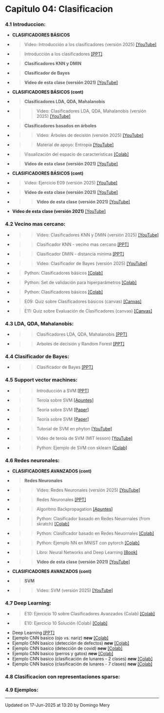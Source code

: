 
# Capitulo 04: Clasificacion
### 4.1 Introduccion:
* **CLASIFICADORES BÁSICOS** 
* > Video: Introducción a los clasificadores (versión 2025) [[YouTube]](https://youtu.be/z8NMm4FtDCs)
* > Introducción a los clasificadores [[PPT]](https://github.com/domingomery/patrones/blob/master/clases/Cap04_Clasificacion/presentations/PAT04_intro.pptx)
* > **Clasificadores KNN y DMIN** 
* > **Clasificador de Bayes** 
* > **Video de esta clase (versión 2021)** [[YouTube]](https://youtu.be/OYrI_O7n5mE)
* **CLASIFICADORES BÁSICOS (cont)** 
* > **Clasificadores LDA, QDA, Mahalanobis** 
* >> Video: Clasificadores LDA, QDA, Mahalanobis (versión 2025) [[YouTube]](https://youtu.be/al1DDy3FNU4)
* > **Clasificadores basados en árboles** 
* >> Video: Árboles de decisión (versión 2025) [[YouTube]](https://youtu.be/iZ8LWkguXMw)
* >> Material de apoyo: Entropía [[YouTube]](https://youtu.be/9r7FIXEAGvs)
* > Visualización del espacio de características [[Colab]](https://drive.google.com/file/d/1-iQyTfsxiFZXSw5Dlw0te9W6grJZde8u/view?usp=sharing)
* > **Video de esta clase (versión 2021)** [[YouTube]](https://youtu.be/6nW43kyZUhY)
* **CLASIFICADORES BÁSICOS (cont)** 
* > Video: Ejercicio E09 (versión 2025) [[YouTube]](https://youtu.be/bhvbD-l_do4)
* > **Video de esta clase (versión 2021)** [[YouTube]](https://youtu.be/gMUjrOFHYGQ)
* >> **Video de esta clase (versión 2021)** [[YouTube]](https://youtu.be/4iE5QzmR7V4)
* **Video de esta clase (versión 2021)** [[YouTube]](https://youtu.be/HheWr3LVta4)
### 4.2 Vecino mas cercano:
* >> Video: Clasificadores KNN y DMIN (versión 2025) [[YouTube]](https://youtu.be/m0sgPCB3zu4)
* >> Clasificador KNN - vecino mas cercano [[PPT]](https://github.com/domingomery/patrones/blob/master/clases/Cap04_Clasificacion/presentations/PAT04_KNN.pptx)
* >> Clasificador DMIN - distancia minima [[PPT]](https://github.com/domingomery/patrones/blob/master/clases/Cap04_Clasificacion/presentations/PAT04_dmin.pptx)
* >> Video: Clasificador de Bayes (versión 2025) [[YouTube]](https://youtu.be/9e3wtvQ_Jy8)
* > Python: Clasificadores básicos [[Colab]](https://drive.google.com/file/d/1ccTejI5h7rGcLzHhnQiRAmZ4g3US6Cya/view?usp=sharing)
* > Python: Set de validación para hiperparámetros [[Colab]](https://drive.google.com/file/d/1u_Xl7JYxhBxtYci8Kz8iyQf8X3F7CmLl/view?usp=sharing)
* > Python: Clasificadores básicos [[Colab]](https://drive.google.com/file/d/1ccTejI5h7rGcLzHhnQiRAmZ4g3US6Cya/view?usp=sharing)
* > E09: Quiz sobre Clasificadores básicos (canvas) [[Canvas]](https://cursos.canvas.uc.cl/courses/82169/assignments)
* > E11: Quiz sobre Evaluación de Clasificadores (canvas) [[Canvas]](https://cursos.canvas.uc.cl/courses/82169/assignments)
### 4.3 LDA, QDA, Mahalanobis:
* >> Clasificadores LDA, QDA, Mahalanobis [[PPT]](https://github.com/domingomery/patrones/blob/master/clases/Cap04_Clasificacion/presentations/PAT04_LDA.pptx)
* >> Arboles de decisión y Random Forest [[PPT]](https://github.com/domingomery/patrones/blob/master/clases/Cap04_Clasificacion/presentations/PAT04_Trees.pptx)
### 4.4 Clasificador de Bayes:
* >> Clasificador de Bayes [[PPT]](https://github.com/domingomery/patrones/blob/master/clases/Cap04_Clasificacion/presentations/PAT04_Bayes.pptx)
### 4.5 Support vector machines:
* >> Introducción a SVM [[PPT]](https://github.com/domingomery/patrones/blob/master/clases/Cap04_Clasificacion/presentations/PAT04_SVM.pptx)
* >> Teroía sobre SVM [[Apuntes]](https://github.com/domingomery/patrones/blob/master/clases/Cap04_Clasificacion/presentations/PAT04_SVM_new.pdf)
* >> Teoría sobre SVM [[Paper]](https://github.com/domingomery/patrones/blob/master/clases/Cap04_Clasificacion/presentations/PAT04_SVM_Theory.pdf)
* >> Teoría sobre SVM [[Paper]](https://github.com/domingomery/patrones/blob/master/clases/Cap04_Clasificacion/papers/PAT04_SupportVectorMachines.pdf)
* >> Tutorial de SVM en phyton [[YouTube]](https://www.youtube.com/watch?v=N1vOgolbjSc)
* >> Video de teroía de SVM (MIT lesson) [[YouTube]](https://www.youtube.com/watch?v=_PwhiWxHK8o)
* >> Python: Ejemplo de SVM con sklearn [[Colab]](https://drive.google.com/file/d/12-w-4AMAlIEDarWS_jSLmM_B0XE3PJc9/view?usp=sharing)
### 4.6 Redes neuronales:
* **CLASIFICADORES AVANZADOS (cont)** 
* > **Redes Neuronales** 
* >> Video: Redes Neuronales (versión 2025) [[YouTube]](https://youtu.be/McnBWVyeA6E)
* >> Redes Neuronales [[PPT]](https://github.com/domingomery/patrones/blob/master/clases/Cap04_Clasificacion/presentations/PAT04_NeuralNetworks.pptx)
* >> Algoritmo Backpropagation [[Apuntes]](https://github.com/domingomery/patrones/blob/master/clases/Cap04_Clasificacion/presentations/PAT04_BackPropagation.pdf)
* >> Python: Clasificador basado en Redes Neuornales (from skratch) [[Colab]](https://drive.google.com/file/d/1Y4FYNh4thmTSxDv66tQy7bUm754x8GdN/view?usp=sharing)
* >> Python: Clasificador basado en Redes Neuornales [[Colab]](https://drive.google.com/file/d/1p0aN_-DAc5FoYO5LvIMrWVDe7C4RKTTr/view?usp=sharing)
* >> Python: Ejemplo NN en MNIST con pytorch [[Colab]](https://drive.google.com/file/d/15G9Xm0Pz4g3fXlgqnVqCEpzdqv6ghItN)
* >> Libro: Neural Networks and Deep Learning [[Book]](https://link.springer.com/book/10.1007%2F978-3-319-94463-0)
* >> **Video de esta clase (versión 2021)** [[YouTube]](https://youtu.be/GlMKLvTJ1e0)
* **CLASIFICADORES AVANZADOS (cont)** 
* > **SVM** 
* >> Video: SVM (versión 2025) [[YouTube]](https://youtu.be/5UtlCFJeZWg)
### 4.7 Deep Learning:
* > E10: Ejercicio 10 sobre Clasificadores Avanzados (Colab) [[Colab]](https://colab.research.google.com/drive/1sOICLV4OB3cyfSL1v1zW6gMkReYmLRdV?usp=sharing)
* > E10: Ejercicio 10 Solución (Colab) [[Colab]](https://colab.research.google.com/drive/1hdjxEatpkroBeEoClhVZ8r1N_y1SuI7E?usp=sharing)
* Deep Learning [[PPT]](https://github.com/domingomery/patrones/blob/master/clases/Cap04_Clasificacion/presentations/PAT04_DeepLearning.pptx)
* Ejemplo CNN basico (ojo vs. nariz) **new** [[Colab]](https://drive.google.com/file/d/1zXkffKtspfIrLIdxLeEGx0uxeSnyd0B-/view)
* Ejemplo CNN basico (detección de defectos) **new** [[Colab]](https://drive.google.com/file/d/1g5hjIdQW0q-xH6g0a2uCaRTET0ngEIyi)
* Ejemplo CNN basico (detección de covid) **new** [[Colab]](https://drive.google.com/file/d/1w1TzZQaN7d3CyfAV7fUklRXdSPTv3Dfh)
* Ejemplo CNN basico (perros y gatos) **new** [[Colab]](https://drive.google.com/file/d/1SfwPxAV46KrFOIs0546fSSIKgEwPXYCO)
* Ejemplo CNN basico (clasificación de lunares - 2 clases) **new** [[Colab]](https://drive.google.com/file/d/1wvbWbDkdIyJ_JW9OcloE-s4dH5OH6knd)
* Ejemplo CNN basico (clasificación de lunares - 7 clases) **new** [[Colab]](https://drive.google.com/file/d/1E5IvgFQK_IJd08CjEgp-fISF6jOklDYS)
### 4.8 Clasificacion con representaciones sparse:
### 4.9 Ejemplos:
---


Updated on 17-Jun-2025 at 13:20 by Domingo Mery
